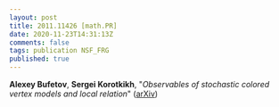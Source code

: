 ```yaml
---
layout: post
title: 2011.11426 [math.PR]
date: 2020-11-23T14:31:13Z
comments: false
tags: publication NSF_FRG
published: true
---
```


<b>Alexey Bufetov</b>, <b>Sergei Korotkikh</b>, "<i>Observables of stochastic colored vertex models and local relation</i>" ([arXiv](http://arxiv.org/abs/2011.11426v1))
